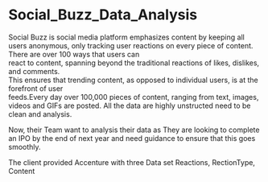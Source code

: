 # Social_Buzz_Data_Analysis

Social Buzz is social media platform emphasizes content by keeping all users anonymous, 
only tracking user reactions on every piece of content. There are over 100 ways that users can  
react to content, spanning beyond the traditional reactions of likes, dislikes, and comments.  
This ensures that trending content, as opposed to individual users, is at the forefront of user  
feeds.Every day over 100,000 pieces of content, ranging from text, images, videos and GIFs are posted. All the data 
are highly unstructed need to be clean and analysis.

Now, their Team want to analysis their data as They are looking to complete an IPO by the end of next year and need guidance to 
ensure that this goes smoothly.  

The client provided Accenture with three Data set
Reactions, RectionType, Content
